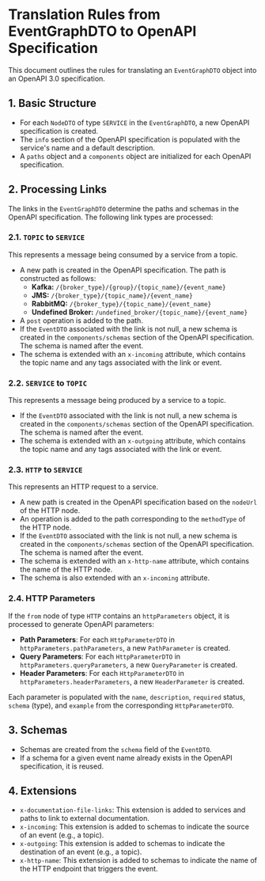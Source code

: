 # Translation Rules from EventGraphDTO to OpenAPI Specification

This document outlines the rules for translating an `EventGraphDTO` object into an OpenAPI 3.0 specification.

## 1. Basic Structure

- For each `NodeDTO` of type `SERVICE` in the `EventGraphDTO`, a new OpenAPI specification is created.
- The `info` section of the OpenAPI specification is populated with the service's name and a default description.
- A `paths` object and a `components` object are initialized for each OpenAPI specification.

## 2. Processing Links

The links in the `EventGraphDTO` determine the paths and schemas in the OpenAPI specification. The following link types are processed:

### 2.1. `TOPIC` to `SERVICE`

This represents a message being consumed by a service from a topic.

- A new path is created in the OpenAPI specification. The path is constructed as follows:
  - **Kafka:** `/{broker_type}/{group}/{topic_name}/{event_name}`
  - **JMS:** `/{broker_type}/{topic_name}/{event_name}`
  - **RabbitMQ:** `/{broker_type}/{topic_name}/{event_name}`
  - **Undefined Broker:** `/undefined_broker/{topic_name}/{event_name}`
- A `post` operation is added to the path.
- If the `EventDTO` associated with the link is not null, a new schema is created in the `components/schemas` section of the OpenAPI specification. The schema is named after the event.
- The schema is extended with an `x-incoming` attribute, which contains the topic name and any tags associated with the link or event.

### 2.2. `SERVICE` to `TOPIC`

This represents a message being produced by a service to a topic.

- If the `EventDTO` associated with the link is not null, a new schema is created in the `components/schemas` section of the OpenAPI specification. The schema is named after the event.
- The schema is extended with an `x-outgoing` attribute, which contains the topic name and any tags associated with the link or event.

### 2.3. `HTTP` to `SERVICE`

This represents an HTTP request to a service.

- A new path is created in the OpenAPI specification based on the `nodeUrl` of the HTTP node.
- An operation is added to the path corresponding to the `methodType` of the HTTP node.
- If the `EventDTO` associated with the link is not null, a new schema is created in the `components/schemas` section of the OpenAPI specification. The schema is named after the event.
- The schema is extended with an `x-http-name` attribute, which contains the name of the HTTP node.
- The schema is also extended with an `x-incoming` attribute.

### 2.4. HTTP Parameters

If the `from` node of type `HTTP` contains an `httpParameters` object, it is processed to generate OpenAPI parameters:

- **Path Parameters**: For each `HttpParameterDTO` in `httpParameters.pathParameters`, a new `PathParameter` is created.
- **Query Parameters**: For each `HttpParameterDTO` in `httpParameters.queryParameters`, a new `QueryParameter` is created.
- **Header Parameters**: For each `HttpParameterDTO` in `httpParameters.headerParameters`, a new `HeaderParameter` is created.

Each parameter is populated with the `name`, `description`, `required` status, `schema` (type), and `example` from the corresponding `HttpParameterDTO`.

## 3. Schemas

- Schemas are created from the `schema` field of the `EventDTO`.
- If a schema for a given event name already exists in the OpenAPI specification, it is reused.

## 4. Extensions

- `x-documentation-file-links`: This extension is added to services and paths to link to external documentation.
- `x-incoming`: This extension is added to schemas to indicate the source of an event (e.g., a topic).
- `x-outgoing`: This extension is added to schemas to indicate the destination of an event (e.g., a topic).
- `x-http-name`: This extension is added to schemas to indicate the name of the HTTP endpoint that triggers the event.
